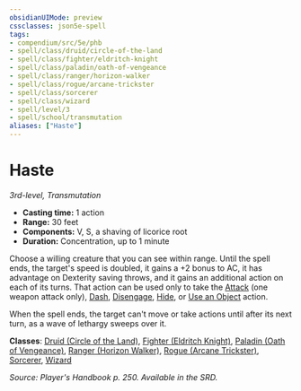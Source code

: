 ```yaml
---
obsidianUIMode: preview
cssclasses: json5e-spell
tags:
- compendium/src/5e/phb
- spell/class/druid/circle-of-the-land
- spell/class/fighter/eldritch-knight
- spell/class/paladin/oath-of-vengeance
- spell/class/ranger/horizon-walker
- spell/class/rogue/arcane-trickster
- spell/class/sorcerer
- spell/class/wizard
- spell/level/3
- spell/school/transmutation
aliases: ["Haste"]
---
```

# Haste
*3rd-level, Transmutation*  

- **Casting time:** 1 action
- **Range:** 30 feet
- **Components:** V, S, a shaving of licorice root
- **Duration:** Concentration, up to 1 minute

Choose a willing creature that you can see within range. Until the spell ends, the target's speed is doubled, it gains a +2 bonus to AC, it has advantage on Dexterity saving throws, and it gains an additional action on each of its turns. That action can be used only to take the [Attack](z_compendium/rules/actions.md#Attack) (one weapon attack only), [Dash](z_compendium/rules/actions.md#Dash), [Disengage](z_compendium/rules/actions.md#Disengage), [Hide](z_compendium/rules/actions.md#Hide), or [Use an Object](z_compendium/rules/actions.md#Use%20an%20Object) action.

When the spell ends, the target can't move or take actions until after its next turn, as a wave of lethargy sweeps over it.

**Classes**: [Druid (Circle of the Land)](z_compendium/classes/druid-circle-of-the-land.md), [Fighter (Eldritch Knight)](z_compendium/classes/fighter-eldritch-knight.md), [Paladin (Oath of Vengeance)](z_compendium/classes/paladin-oath-of-vengeance.md), [Ranger (Horizon Walker)](z_compendium/classes/ranger-horizon-walker-xge.md), [Rogue (Arcane Trickster)](z_compendium/classes/rogue-arcane-trickster.md), [Sorcerer](z_compendium/classes/sorcerer.md), [Wizard](z_compendium/classes/wizard.md)

*Source: Player's Handbook p. 250. Available in the SRD.*